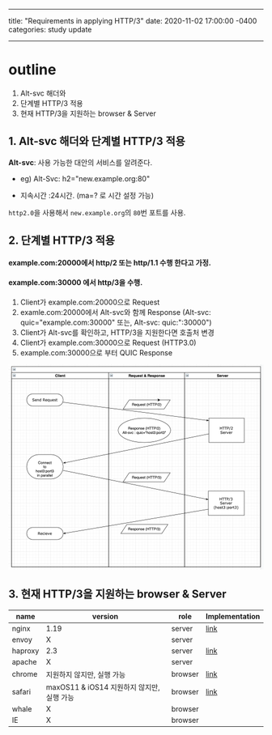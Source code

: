 ---
title: "Requirements in applying HTTP/3"
date: 2020-11-02 17:00:00 -0400
categories: study update
___


# outline
1. Alt-svc 해더와 
2. 단계별 HTTP/3 적용
3. 현재 HTTP/3을 지원하는 browser & Server

## 1. Alt-svc 해더와 단계별 HTTP/3 적용
**Alt-svc**: 사용 가능한 대안의 서비스를 알려준다.

* eg)  Alt-Svc: h2="new.example.org:80"

* 지속시간 :24시간. (ma=? 로 시간 설정 가능)

`http2.0`을 사용해서 `new.example.org`의 `80`번 포트를 사용.

## 2. 단계별 HTTP/3 적용

#### example.com:20000에서 http/2 또는 http/1.1 수행 한다고 가정.
#### example.com:30000 에서 http/3을 수행.

1. Client가 example.com:20000으로 Request
2. examle.com:20000에서 Alt-svc와 함께 Response (Alt-svc: quic="example.com:30000" 또는, Alt-svc: quic:":30000")
3. Client가 Alt-svc를 확인하고, HTTP/3을 지원한다면 호출처 변경
4. Client가 example.com:30000으로 Request (HTTP3.0)
5. example.com:30000으로 부터 QUIC Response

![Image of handshaking](img/QUICAltSvc.png)


## 3. 현재 HTTP/3을 지원하는 browser & Server


| name | version | role | Implementation |
| ---- | ---- | ---- | --- |
| nginx | 1.19 | server| [link](https://www.nginx.com/blog/introducing-technology-preview-nginx-support-for-quic-http-3/)|
| envoy | X | server| |
| haproxy | 2.3 | server| [link](https://www.haproxy.com/blog/announcing-haproxy-2-3/)|
| apache | X | server| | 
| chrome | 지원하지 않지만, 실행 가능 | browser | [link](https://blog.chromium.org/2020/10/chrome-is-deploying-http3-and-ietf-quic.html)|
| safari | maxOS11 & iOS14 지원하지 않지만, 실행 가능| browser | [link](https://www.iphoneincanada.ca/news/apple-safari-http3-ios-14/) |
| whale | X | browser | |
| IE | X | browser | |
